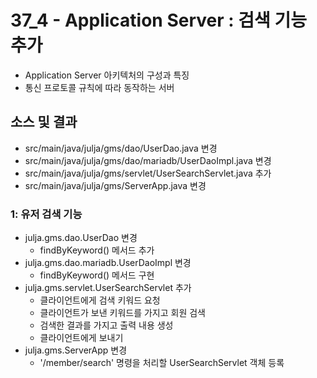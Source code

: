 # 37_4 - Application Server : 검색 기능 추가 

- Application Server 아키텍처의 구성과 특징
- 통신 프로토콜 규칙에 따라 동작하는 서버

## 소스 및 결과

- src/main/java/julja/gms/dao/UserDao.java 변경
- src/main/java/julja/gms/dao/mariadb/UserDaoImpl.java 변경
- src/main/java/julja/gms/servlet/UserSearchServlet.java 추가
- src/main/java/julja/gms/ServerApp.java 변경 

### 1: 유저 검색 기능

- julja.gms.dao.UserDao 변경
  - findByKeyword() 메서드 추가
- julja.gms.dao.mariadb.UserDaoImpl 변경
  - findByKeyword() 메서드 구현
- julja.gms.servlet.UserSearchServlet 추가
  - 클라이언트에게 검색 키워드 요청
  - 클라이언트가 보낸 키워드를 가지고 회원 검색
  - 검색한 결과를 가지고 출력 내용 생성
  - 클라이언트에게 보내기
- julja.gms.ServerApp 변경
  - '/member/search' 명령을 처리할 UserSearchServlet 객체 등록
  